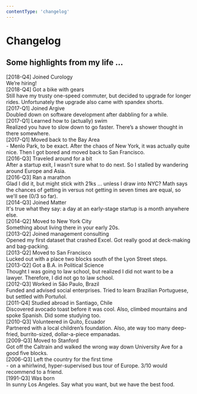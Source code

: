 ```yaml
---
contentType: 'changelog'
---
```


<h1>Changelog</h1>
<h2>Some highlights from my life ...</h2>

<div class="changelog-item">
  <div class="changelog-header">
    <span class="changelog-date">[2018-Q4]</span>
    <span class="changelog-headline">Joined Curology</span>
  </div>
  <div class="changelog-content">
    <span>We’re hiring!</span>
  </div>
</div>

<div class="changelog-item">
  <div class="changelog-header">
    <span class="changelog-date">[2018-Q4]</span>
    <span class="changelog-headline">Got a bike with gears</span>
  </div>
  <div class="changelog-content">
    Still have my trusty one-speed commuter, but decided to upgrade for longer rides. Unfortunately the upgrade also came with spandex shorts.
  </div>
</div>

<div class="changelog-item">
  <div class="changelog-header">
    <span class="changelog-date">[2017-Q1]</span>
    <span class="changelog-headline">Joined Argive</span>
  </div>
  <div class="changelog-content">
    Doubled down on software development after dabbling for a while. 
  </div>
</div>

<div class="changelog-item">
  <div class="changelog-header">
    <span class="changelog-date">[2017-Q1]</span>
    <span class="changelog-headline">Learned how to (actually) swim</span>
  </div>
  <div class="changelog-content">
    Realized you have to slow down to go faster. There’s a shower thought in there somewhere.
  </div>
</div>

<div class="changelog-item">
  <div class="changelog-header">
    <span class="changelog-date">[2017-Q1]</span>
    <span class="changelog-headline">Moved back to the Bay Area</span>
  </div>
  <div class="changelog-content">
    - Menlo Park, to be exact. After the chaos of New York, it was actually quite nice. Then I got bored and moved back to San Francisco.
  </div>
</div>

<div class="changelog-item">
  <div class="changelog-header">
    <span class="changelog-date">[2016-Q3]</span>
    <span class="changelog-headline">Traveled around for a bit</span>
  </div>
  <div class="changelog-content">
    After a startup exit, I wasn't sure what to do next. So I stalled by wandering around Europe and Asia.
  </div>
</div>

<div class="changelog-item">
  <div class="changelog-header">
    <span class="changelog-date">[2016-Q3]</span>
    <span class="changelog-headline">Ran a marathon</span>
  </div>
  <div class="changelog-content">
    Glad I did it, but might stick with 21ks ... unless I draw into NYC? Math says the chances of getting in versus not getting in seven times are equal, so we'll see (0/3 so far).
  </div>
</div>

<div class="changelog-item">
  <div class="changelog-header">
    <span class="changelog-date">[2014-Q3]</span>
    <span class="changelog-headline">Joined Matter</span>
  </div>
  <div class="changelog-content">
    It's true what they say: a day at an early-stage startup is a month anywhere else.
  </div>
</div>

<div class="changelog-item">
  <div class="changelog-header">
    <span class="changelog-date">[2014-Q2]</span>
    <span class="changelog-headline">Moved to New York City</span>
  </div>
  <div class="changelog-content">
    Something about living there in your early 20s.
  </div>
</div>

<div class="changelog-item">
  <div class="changelog-header">
    <span class="changelog-date">[2013-Q2]</span>
    <span class="changelog-headline">Joined management consulting</span>
  </div>
  <div class="changelog-content">
    Opened my first dataset that crashed Excel. Got really good at deck-making and bag-packing.
  </div>
</div>

<div class="changelog-item">
  <div class="changelog-header">
    <span class="changelog-date">[2013-Q2]</span>
    <span class="changelog-headline">Moved to San Francisco</span>
  </div>
  <div class="changelog-content">
    Lucked out with a place two blocks south of the Lyon Street steps.
  </div>
</div>

<div class="changelog-item">
  <div class="changelog-header">
    <span class="changelog-date">[2013-Q2]</span>
    <span class="changelog-headline">Got a B.A. in Political Science</span>
  </div>
  <div class="changelog-content">
    Thought I was going to law school, but realized I did not want to be a lawyer. Therefore, I did not go to law school.
  </div>
</div>

<div class="changelog-item">
  <div class="changelog-header">
    <span class="changelog-date">[2012-Q3]</span>
    <span class="changelog-headline">Worked in São Paulo, Brazil</span>
  </div>
  <div class="changelog-content">
    Funded and advised social enterprises. Tried to learn Brazilian Portuguese, but settled with Portuñol.
  </div>
</div>

<div class="changelog-item">
  <div class="changelog-header">
    <span class="changelog-date">[2011-Q4]</span>
    <span class="changelog-headline">Studied abroad in Santiago, Chile</span>
  </div>
  <div class="changelog-content">
    Discovered avocado toast before it was cool. Also, climbed mountains and spoke Spanish. Did some studying too.
  </div>
</div>

<div class="changelog-item">
  <div class="changelog-header">
    <span class="changelog-date">[2010-Q3]</span>
    <span class="changelog-headline">Volunteered in Quito, Ecuador</span>
  </div>
  <div class="changelog-content">
    Partnered with a local children’s foundation. Also, ate way too many deep-fried, burrito-sized, dollar-a-piece empanadas.
  </div>
</div>

<div class="changelog-item">
  <div class="changelog-header">
    <span class="changelog-date">[2009-Q3]</span>
    <span class="changelog-headline">Moved to Stanford</span>
  </div>
  <div class="changelog-content">
    Got off the Caltrain and walked the wrong way down University Ave for a good five blocks.
  </div>
</div>

<div class="changelog-item">
  <div class="changelog-header">
    <span class="changelog-date">[2006-Q3]</span>
    <span class="changelog-headline">Left the country for the first time</span>
  </div>
  <div class="changelog-content">
    - on a whirlwind, hyper-supervised bus tour of Europe. 3/10 would recommend to a friend.
  </div>
</div>

<div class="changelog-item">
  <div class="changelog-header">
    <span class="changelog-date">[1991-Q3]</span>
    <span class="changelog-headline">Was born</span>
  </div>
  <div class="changelog-content">
    In sunny Los Angeles. Say what you want, but we have the best food.
  </div>
</div>
